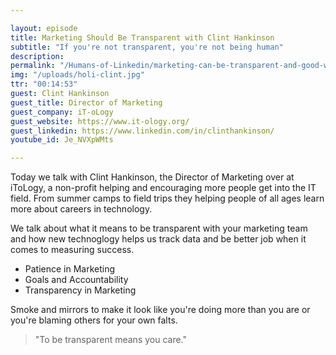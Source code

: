 ```yaml
---

layout: episode
title: Marketing Should Be Transparent with Clint Hankinson
subtitle: "If you're not transparent, you're not being human"
description: 
permalink: "/Humans-of-Linkedin/marketing-can-be-transparent-and-good-with-clint-hankinson/"
img: "/uploads/holi-clint.jpg"
ttr: "00:14:53"
guest: Clint Hankinson
guest_title: Director of Marketing
guest_company: iT-oLogy
guest_website: https://www.it-ology.org/
guest_linkedin: https://www.linkedin.com/in/clinthankinson/
youtube_id: Je_NVXpWMts

---
```


Today we talk with Clint Hankinson, the Director of Marketing over at iToLogy, a non-profit helping and encouraging more people get into the IT field. From summer camps to field trips they helping people of all ages learn more about careers in technology.

We talk about what it means to be transparent with your marketing team and how new technoglogy helps us track data and be better job when it comes to measuring success.

- Patience in Marketing
- Goals and Accountability
- Transparency in Marketing

Smoke and mirrors to make it look like you're doing more than you are or you're blaming others for your own falts.

> "To be transparent means you care."